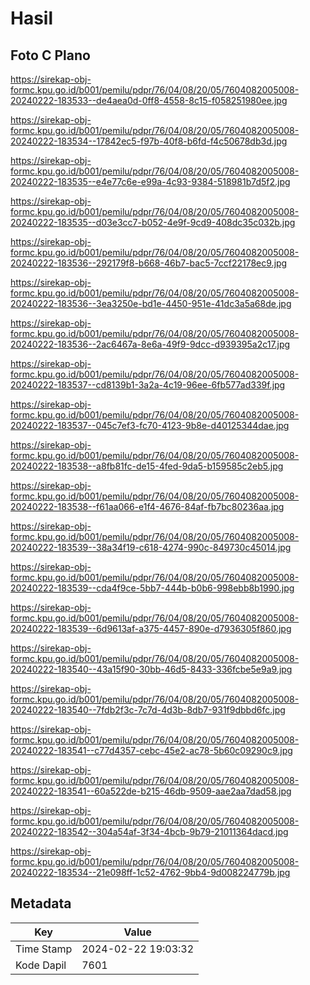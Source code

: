 # Hasil

## Foto C Plano

https://sirekap-obj-formc.kpu.go.id/b001/pemilu/pdpr/76/04/08/20/05/7604082005008-20240222-183533--de4aea0d-0ff8-4558-8c15-f058251980ee.jpg

https://sirekap-obj-formc.kpu.go.id/b001/pemilu/pdpr/76/04/08/20/05/7604082005008-20240222-183534--17842ec5-f97b-40f8-b6fd-f4c50678db3d.jpg

https://sirekap-obj-formc.kpu.go.id/b001/pemilu/pdpr/76/04/08/20/05/7604082005008-20240222-183535--e4e77c6e-e99a-4c93-9384-518981b7d5f2.jpg

https://sirekap-obj-formc.kpu.go.id/b001/pemilu/pdpr/76/04/08/20/05/7604082005008-20240222-183535--d03e3cc7-b052-4e9f-9cd9-408dc35c032b.jpg

https://sirekap-obj-formc.kpu.go.id/b001/pemilu/pdpr/76/04/08/20/05/7604082005008-20240222-183536--292179f8-b668-46b7-bac5-7ccf22178ec9.jpg

https://sirekap-obj-formc.kpu.go.id/b001/pemilu/pdpr/76/04/08/20/05/7604082005008-20240222-183536--3ea3250e-bd1e-4450-951e-41dc3a5a68de.jpg

https://sirekap-obj-formc.kpu.go.id/b001/pemilu/pdpr/76/04/08/20/05/7604082005008-20240222-183536--2ac6467a-8e6a-49f9-9dcc-d939395a2c17.jpg

https://sirekap-obj-formc.kpu.go.id/b001/pemilu/pdpr/76/04/08/20/05/7604082005008-20240222-183537--cd8139b1-3a2a-4c19-96ee-6fb577ad339f.jpg

https://sirekap-obj-formc.kpu.go.id/b001/pemilu/pdpr/76/04/08/20/05/7604082005008-20240222-183537--045c7ef3-fc70-4123-9b8e-d40125344dae.jpg

https://sirekap-obj-formc.kpu.go.id/b001/pemilu/pdpr/76/04/08/20/05/7604082005008-20240222-183538--a8fb81fc-de15-4fed-9da5-b159585c2eb5.jpg

https://sirekap-obj-formc.kpu.go.id/b001/pemilu/pdpr/76/04/08/20/05/7604082005008-20240222-183538--f61aa066-e1f4-4676-84af-fb7bc80236aa.jpg

https://sirekap-obj-formc.kpu.go.id/b001/pemilu/pdpr/76/04/08/20/05/7604082005008-20240222-183539--38a34f19-c618-4274-990c-849730c45014.jpg

https://sirekap-obj-formc.kpu.go.id/b001/pemilu/pdpr/76/04/08/20/05/7604082005008-20240222-183539--cda4f9ce-5bb7-444b-b0b6-998ebb8b1990.jpg

https://sirekap-obj-formc.kpu.go.id/b001/pemilu/pdpr/76/04/08/20/05/7604082005008-20240222-183539--6d9613af-a375-4457-890e-d7936305f860.jpg

https://sirekap-obj-formc.kpu.go.id/b001/pemilu/pdpr/76/04/08/20/05/7604082005008-20240222-183540--43a15f90-30bb-46d5-8433-336fcbe5e9a9.jpg

https://sirekap-obj-formc.kpu.go.id/b001/pemilu/pdpr/76/04/08/20/05/7604082005008-20240222-183540--7fdb2f3c-7c7d-4d3b-8db7-931f9dbbd6fc.jpg

https://sirekap-obj-formc.kpu.go.id/b001/pemilu/pdpr/76/04/08/20/05/7604082005008-20240222-183541--c77d4357-cebc-45e2-ac78-5b60c09290c9.jpg

https://sirekap-obj-formc.kpu.go.id/b001/pemilu/pdpr/76/04/08/20/05/7604082005008-20240222-183541--60a522de-b215-46db-9509-aae2aa7dad58.jpg

https://sirekap-obj-formc.kpu.go.id/b001/pemilu/pdpr/76/04/08/20/05/7604082005008-20240222-183542--304a54af-3f34-4bcb-9b79-21011364dacd.jpg

https://sirekap-obj-formc.kpu.go.id/b001/pemilu/pdpr/76/04/08/20/05/7604082005008-20240222-183534--21e098ff-1c52-4762-9bb4-9d008224779b.jpg


## Metadata

| Key        | Value               |
| ---------- | ------------------- |
| Time Stamp | 2024-02-22 19:03:32 |
| Kode Dapil | 7601                |



